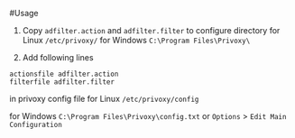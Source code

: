 #Usage
1. Copy `adfilter.action` and `adfilter.filter` to configure directory
  for Linux
  `/etc/privoxy/`
  for Windows
  `C:\Program Files\Privoxy\`

2. Add following lines
  ```
  actionsfile adfilter.action
  filterfile adfilter.filter
  ```
  in privoxy config file
  for Linux
  `/etc/privoxy/config`

  for Windows
  `C:\Program Files\Privoxy\config.txt`
  or
  `Options` > `Edit Main Configuration`
